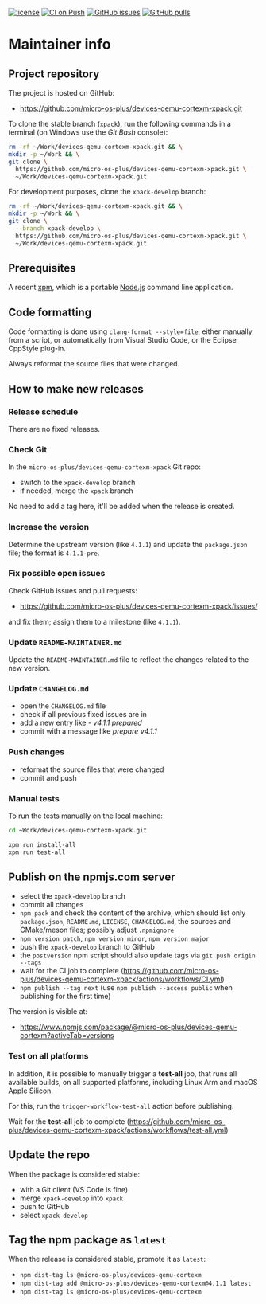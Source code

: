 [![license](https://img.shields.io/github/license/micro-os-plus/devices-qemu-cortexm-xpack)](https://github.com/micro-os-plus/devices-qemu-cortexm-xpack/blob/xpack/LICENSE)
[![CI on Push](https://github.com/micro-os-plus/devices-qemu-cortexm-xpack/actions/workflows/CI.yml/badge.svg)](https://github.com/micro-os-plus/devices-qemu-cortexm-xpack/actions/workflows/CI.yml)
[![GitHub issues](https://img.shields.io/github/issues/micro-os-plus/devices-qemu-cortexm-xpack.svg)](https://github.com/micro-os-plus/devices-qemu-cortexm-xpack/issues/)
[![GitHub pulls](https://img.shields.io/github/issues-pr/micro-os-plus/devices-qemu-cortexm-xpack.svg)](https://github.com/micro-os-plus/devices-qemu-cortexm-xpack/pulls)

# Maintainer info

## Project repository

The project is hosted on GitHub:

- <https://github.com/micro-os-plus/devices-qemu-cortexm-xpack.git>

To clone the stable branch (`xpack`), run the following commands in a
terminal (on Windows use the _Git Bash_ console):

```sh
rm -rf ~/Work/devices-qemu-cortexm-xpack.git && \
mkdir -p ~/Work && \
git clone \
  https://github.com/micro-os-plus/devices-qemu-cortexm-xpack.git \
  ~/Work/devices-qemu-cortexm-xpack.git
```

For development purposes, clone the `xpack-develop` branch:

```sh
rm -rf ~/Work/devices-qemu-cortexm-xpack.git && \
mkdir -p ~/Work && \
git clone \
  --branch xpack-develop \
  https://github.com/micro-os-plus/devices-qemu-cortexm-xpack.git \
  ~/Work/devices-qemu-cortexm-xpack.git
```

## Prerequisites

A recent [xpm](https://xpack.github.io/xpm/), which is a portable
[Node.js](https://nodejs.org/) command line application.

## Code formatting

Code formatting is done using `clang-format --style=file`, either manually
from a script, or automatically from Visual Studio Code, or the Eclipse
CppStyle plug-in.

Always reformat the source files that were changed.

## How to make new releases

### Release schedule

There are no fixed releases.

### Check Git

In the `micro-os-plus/devices-qemu-cortexm-xpack` Git repo:

- switch to the `xpack-develop` branch
- if needed, merge the `xpack` branch

No need to add a tag here, it'll be added when the release is created.

### Increase the version

Determine the upstream version (like `4.1.1`) and update the `package.json`
file; the format is `4.1.1-pre`.

### Fix possible open issues

Check GitHub issues and pull requests:

- <https://github.com/micro-os-plus/devices-qemu-cortexm-xpack/issues/>

and fix them; assign them to a milestone (like `4.1.1`).

### Update `README-MAINTAINER.md`

Update the `README-MAINTAINER.md` file to reflect the changes
related to the new version.

### Update `CHANGELOG.md`

- open the `CHANGELOG.md` file
- check if all previous fixed issues are in
- add a new entry like _- v4.1.1 prepared_
- commit with a message like _prepare v4.1.1_

### Push changes

- reformat the source files that were changed
- commit and push

### Manual tests

To run the tests manually on the local machine:

```sh
cd ~Work/devices-qemu-cortexm-xpack.git

xpm run install-all
xpm run test-all
```

## Publish on the npmjs.com server

- select the `xpack-develop` branch
- commit all changes
- `npm pack` and check the content of the archive, which should list
  only `package.json`, `README.md`, `LICENSE`, `CHANGELOG.md`,
  the sources and CMake/meson files;
  possibly adjust `.npmignore`
- `npm version patch`, `npm version minor`, `npm version major`
- push the `xpack-develop` branch to GitHub
- the `postversion` npm script should also update tags via `git push origin --tags`
- wait for the CI job to complete
  (<https://github.com/micro-os-plus/devices-qemu-cortexm-xpack/actions/workflows/CI.yml>)
- `npm publish --tag next` (use `npm publish --access public` when
  publishing for the first time)

The version is visible at:

- <https://www.npmjs.com/package/@micro-os-plus/devices-qemu-cortexm?activeTab=versions>

### Test on all platforms

In addition, it is possible to manually trigger a **test-all** job, that
runs all available builds, on all supported platforms, including Linux Arm
and macOS Apple Silicon.

For this, run the `trigger-workflow-test-all` action before publishing.

Wait for the **test-all** job to complete
  (<https://github.com/micro-os-plus/devices-qemu-cortexm-xpack/actions/workflows/test-all.yml>)

## Update the repo

When the package is considered stable:

- with a Git client (VS Code is fine)
- merge `xpack-develop` into `xpack`
- push to GitHub
- select `xpack-develop`

## Tag the npm package as `latest`

When the release is considered stable, promote it as `latest`:

- `npm dist-tag ls @micro-os-plus/devices-qemu-cortexm`
- `npm dist-tag add @micro-os-plus/devices-qemu-cortexm@4.1.1 latest`
- `npm dist-tag ls @micro-os-plus/devices-qemu-cortexm`
